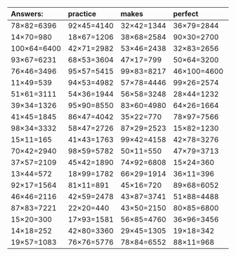 | Answers: | practice | makes | perfect | ! |
| :--- | :--- | :--- | :--- | :--- |
| 78×82=6396 | 92×45=4140 | 32×42=1344 | 36×79=2844 | 48×29=1392 | 
| 14×70=980 | 18×67=1206 | 38×68=2584 | 90×30=2700 | 98×22=2156 | 
| 100×64=6400 | 42×71=2982 | 53×46=2438 | 32×83=2656 | 33×51=1683 | 
| 93×67=6231 | 68×53=3604 | 47×17=799 | 50×64=3200 | 95×73=6935 | 
| 76×46=3496 | 95×57=5415 | 99×83=8217 | 46×100=4600 | 64×15=960 | 
| 11×49=539 | 94×53=4982 | 57×78=4446 | 99×26=2574 | 58×79=4582 | 
| 51×61=3111 | 54×36=1944 | 56×58=3248 | 28×44=1232 | 43×15=645 | 
| 39×34=1326 | 95×90=8550 | 83×60=4980 | 64×26=1664 | 40×14=560 | 
| 41×45=1845 | 86×47=4042 | 35×22=770 | 78×97=7566 | 82×78=6396 | 
| 98×34=3332 | 58×47=2726 | 87×29=2523 | 15×82=1230 | 37×31=1147 | 
| 15×11=165 | 41×43=1763 | 99×42=4158 | 42×78=3276 | 86×18=1548 | 
| 70×42=2940 | 98×59=5782 | 50×11=550 | 47×79=3713 | 55×67=3685 | 
| 37×57=2109 | 45×42=1890 | 74×92=6808 | 15×24=360 | 56×56=3136 | 
| 13×44=572 | 18×99=1782 | 66×29=1914 | 36×11=396 | 31×70=2170 | 
| 92×17=1564 | 81×11=891 | 45×16=720 | 89×68=6052 | 87×43=3741 | 
| 46×46=2116 | 42×59=2478 | 43×87=3741 | 51×88=4488 | 71×23=1633 | 
| 87×83=7221 | 22×20=440 | 43×50=2150 | 80×85=6800 | 82×63=5166 | 
| 15×20=300 | 17×93=1581 | 56×85=4760 | 36×96=3456 | 30×80=2400 | 
| 14×18=252 | 42×80=3360 | 29×45=1305 | 19×18=342 | 81×64=5184 | 
| 19×57=1083 | 76×76=5776 | 78×84=6552 | 88×11=968 | 55×97=5335 | 
